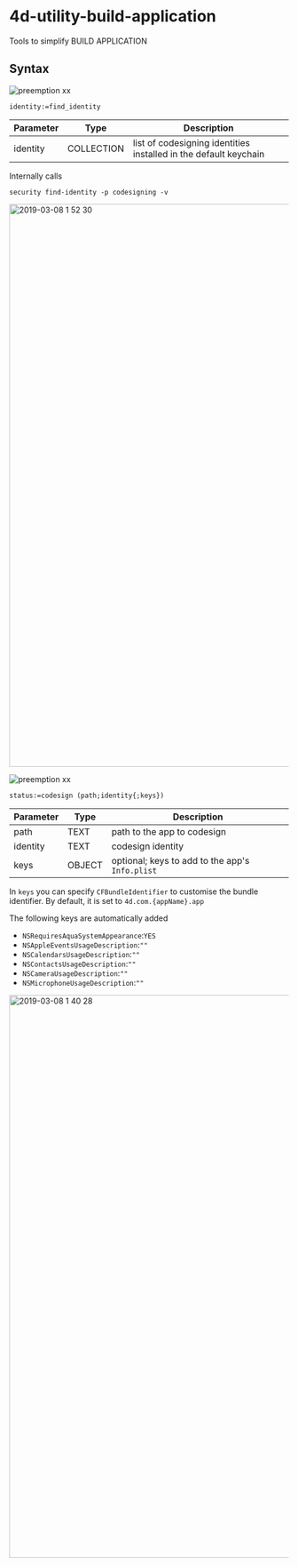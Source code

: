 # 4d-utility-build-application
Tools to simplify BUILD APPLICATION

## Syntax

![preemption xx](https://user-images.githubusercontent.com/1725068/41327179-4e839948-6efd-11e8-982b-a670d511e04f.png)

```
identity:=find_identity 
```

Parameter|Type|Description
------------|------------|----
identity|COLLECTION|list of codesigning identities installed in the default keychain

Internally calls  

```
security find-identity -p codesigning -v
```

<img width="1013" alt="2019-03-08 1 52 30" src="https://user-images.githubusercontent.com/1725068/53974380-cc70bc80-4145-11e9-8282-fb5ea23dbd18.png">

![preemption xx](https://user-images.githubusercontent.com/1725068/41327179-4e839948-6efd-11e8-982b-a670d511e04f.png)

```
status:=codesign (path;identity{;keys})
```

Parameter|Type|Description
------------|------------|----
path|TEXT|path to the app to codesign
identity|TEXT|codesign identity
keys|OBJECT|optional; keys to add to the app's ``Info.plist`` 

In ``keys`` you can specify ``CFBundleIdentifier`` to customise the bundle identifier. By default, it is set to ``4d.com.{appName}.app``

The following keys are automatically added

* ``NSRequiresAquaSystemAppearance``:``YES``    
* ``NSAppleEventsUsageDescription``:``""``      
* ``NSCalendarsUsageDescription``:``""``    
* ``NSContactsUsageDescription``:``""``    
* ``NSCameraUsageDescription``:``""``    
* ``NSMicrophoneUsageDescription``:``""``  

<img width="1013" alt="2019-03-08 1 40 28" src="https://user-images.githubusercontent.com/1725068/53974568-2ec9bd00-4146-11e9-984e-1c8d0adf86b9.png">


